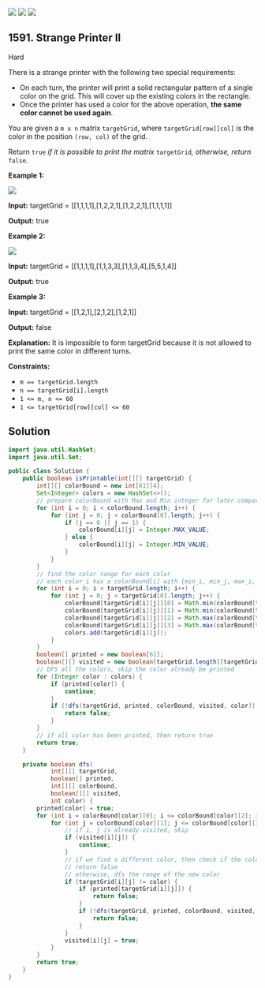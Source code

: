 [![](https://img.shields.io/github/stars/javadev/LeetCode-in-Java?label=Stars&style=flat-square)](https://github.com/javadev/LeetCode-in-Java)
[![](https://img.shields.io/github/forks/javadev/LeetCode-in-Java?label=Fork%20me%20on%20GitHub%20&style=flat-square)](https://github.com/javadev/LeetCode-in-Java/fork)
[![](https://img.shields.io/badge/-LeetCode%20in%20Kotlin-blue?style=flat-square)](https://github.com/javadev/LeetCode-in-Kotlin)

## 1591\. Strange Printer II

Hard

There is a strange printer with the following two special requirements:

*   On each turn, the printer will print a solid rectangular pattern of a single color on the grid. This will cover up the existing colors in the rectangle.
*   Once the printer has used a color for the above operation, **the same color cannot be used again**.

You are given a `m x n` matrix `targetGrid`, where `targetGrid[row][col]` is the color in the position `(row, col)` of the grid.

Return `true` _if it is possible to print the matrix_ `targetGrid`_,_ _otherwise, return_ `false`.

**Example 1:**

![](https://assets.leetcode.com/uploads/2021/12/23/print1.jpg)

**Input:** targetGrid = \[\[1,1,1,1],[1,2,2,1],[1,2,2,1],[1,1,1,1]]

**Output:** true

**Example 2:**

![](https://assets.leetcode.com/uploads/2021/12/23/print2.jpg)

**Input:** targetGrid = \[\[1,1,1,1],[1,1,3,3],[1,1,3,4],[5,5,1,4]]

**Output:** true

**Example 3:**

**Input:** targetGrid = \[\[1,2,1],[2,1,2],[1,2,1]]

**Output:** false

**Explanation:** It is impossible to form targetGrid because it is not allowed to print the same color in different turns.

**Constraints:**

*   `m == targetGrid.length`
*   `n == targetGrid[i].length`
*   `1 <= m, n <= 60`
*   `1 <= targetGrid[row][col] <= 60`

## Solution

```java
import java.util.HashSet;
import java.util.Set;

public class Solution {
    public boolean isPrintable(int[][] targetGrid) {
        int[][] colorBound = new int[61][4];
        Set<Integer> colors = new HashSet<>();
        // prepare colorBound with Max and Min integer for later compare
        for (int i = 0; i < colorBound.length; i++) {
            for (int j = 0; j < colorBound[0].length; j++) {
                if (j == 0 || j == 1) {
                    colorBound[i][j] = Integer.MAX_VALUE;
                } else {
                    colorBound[i][j] = Integer.MIN_VALUE;
                }
            }
        }
        // find the color range for each color
        // each color i has a colorBound[i] with {min_i, min_j, max_i, max_j}
        for (int i = 0; i < targetGrid.length; i++) {
            for (int j = 0; j < targetGrid[0].length; j++) {
                colorBound[targetGrid[i][j]][0] = Math.min(colorBound[targetGrid[i][j]][0], i);
                colorBound[targetGrid[i][j]][1] = Math.min(colorBound[targetGrid[i][j]][1], j);
                colorBound[targetGrid[i][j]][2] = Math.max(colorBound[targetGrid[i][j]][2], i);
                colorBound[targetGrid[i][j]][3] = Math.max(colorBound[targetGrid[i][j]][3], j);
                colors.add(targetGrid[i][j]);
            }
        }
        boolean[] printed = new boolean[61];
        boolean[][] visited = new boolean[targetGrid.length][targetGrid[0].length];
        // DFS all the colors, skip the color already be printed
        for (Integer color : colors) {
            if (printed[color]) {
                continue;
            }
            if (!dfs(targetGrid, printed, colorBound, visited, color)) {
                return false;
            }
        }
        // if all color has been printed, then return true
        return true;
    }

    private boolean dfs(
            int[][] targetGrid,
            boolean[] printed,
            int[][] colorBound,
            boolean[][] visited,
            int color) {
        printed[color] = true;
        for (int i = colorBound[color][0]; i <= colorBound[color][2]; i++) {
            for (int j = colorBound[color][1]; j <= colorBound[color][3]; j++) {
                // if i, j is already visited, skip
                if (visited[i][j]) {
                    continue;
                }
                // if we find a different color, then check if the color is already printed, if so,
                // return false
                // otherwise, dfs the range of the new color
                if (targetGrid[i][j] != color) {
                    if (printed[targetGrid[i][j]]) {
                        return false;
                    }
                    if (!dfs(targetGrid, printed, colorBound, visited, targetGrid[i][j])) {
                        return false;
                    }
                }
                visited[i][j] = true;
            }
        }
        return true;
    }
}
```